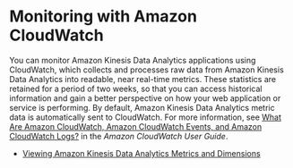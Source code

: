 # Monitoring with Amazon CloudWatch<a name="monitoring-cloudwatch"></a>

You can monitor Amazon Kinesis Data Analytics applications using CloudWatch, which collects and processes raw data from Amazon Kinesis Data Analytics into readable, near real\-time metrics\. These statistics are retained for a period of two weeks, so that you can access historical information and gain a better perspective on how your web application or service is performing\. By default, Amazon Kinesis Data Analytics metric data is automatically sent to CloudWatch\. For more information, see [What Are Amazon CloudWatch, Amazon CloudWatch Events, and Amazon CloudWatch Logs?](http://docs.aws.amazon.com/AmazonCloudWatch/latest/DeveloperGuide/WhatIsCloudWatch.html) in the *Amazon CloudWatch User Guide*\.


+ [Viewing Amazon Kinesis Data Analytics Metrics and Dimensions](metrics-dimensions.md)